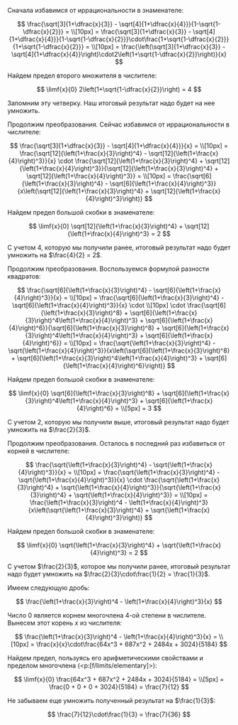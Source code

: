 Сначала избавимся от иррациональности в знаменателе:

$$  \frac{\sqrt[3]{1+\dfrac{x}{3}} - \sqrt[4]{1+\dfrac{x}{4}}}{1-\sqrt{1-\dfrac{x}{2}}} = \\[10px] = \frac{\sqrt[3]{1+\dfrac{x}{3}} - \sqrt[4]{1+\dfrac{x}{4}}}{1-\sqrt{1-\dfrac{x}{2}}}\cdot\frac{1+\sqrt{1-\dfrac{x}{2}}}{1+\sqrt{1-\dfrac{x}{2}}} = \\[10px] = \frac{\left(\sqrt[3]{1+\dfrac{x}{3}} - \sqrt[4]{1+\dfrac{x}{4}}\right)\cdot2\left(1+\sqrt{1-\dfrac{x}{2}}\right)}{x} $$

Найдем предел второго множителя в числителе:

$$ \limf{x}{0} 2\left(1+\sqrt{1-\dfrac{x}{2}}\right) = 4 $$

Запомним эту четверку. Наш итоговый результат надо будет на нее умножить.

Продолжим преобразования. Сейчас избавимся от иррациональности в числителе:

$$ \frac{\sqrt[3]{1+\dfrac{x}{3}} - \sqrt[4]{1+\dfrac{x}{4}}}{x} = \\[10px] = \frac{\sqrt[12]{\left(1+\frac{x}{3}\right)^4} - \sqrt[12]{\left(1+\frac{x}{4}\right)^3}}{x} \cdot \frac{\sqrt[12]{\left(1+\frac{x}{3}\right)^4} + \sqrt[12]{\left(1+\frac{x}{4}\right)^3}}{\sqrt[12]{\left(1+\frac{x}{3}\right)^4} + \sqrt[12]{\left(1+\frac{x}{4}\right)^3}} = \\[10px] = \frac{\sqrt[6]{\left(1+\frac{x}{3}\right)^4} - \sqrt[6]{\left(1+\frac{x}{4}\right)^3}}{x\left(\sqrt[12]{\left(1+\frac{x}{3}\right)^4} + \sqrt[12]{\left(1+\frac{x}{4}\right)^3}\right)} $$

Найдем предел большой скобки в знаменателе:

$$ \limf{x}{0} \sqrt[12]{\left(1+\frac{x}{3}\right)^4} + \sqrt[12]{\left(1+\frac{x}{4}\right)^3} = 2 $$

С учетом $4$, которую мы получили ранее, итоговый результат надо будет умножить на $\frac{4}{2} = 2$.

Продолжим преобразования. Воспользуемся формулой разности квадратов:

$$ \frac{\sqrt[6]{\left(1+\frac{x}{3}\right)^4} - \sqrt[6]{\left(1+\frac{x}{4}\right)^3}}{x} = \\[10px] = \frac{\sqrt[6]{\left(1+\frac{x}{3}\right)^4} - \sqrt[6]{\left(1+\frac{x}{4}\right)^3}}{x} \cdot \\[10px] \cdot \frac{\sqrt[6]{\left(1+\frac{x}{3}\right)^8} + \sqrt[6]{\left(1+\frac{x}{3}\right)^4\left(1+\frac{x}{4}\right)^3} + \sqrt[6]{\left(1+\frac{x}{4}\right)^6}}{\sqrt[6]{\left(1+\frac{x}{3}\right)^8} + \sqrt[6]{\left(1+\frac{x}{3}\right)^4\left(1+\frac{x}{4}\right)^3} + \sqrt[6]{\left(1+\frac{x}{4}\right)^6}} = \\[10px] = \frac{\sqrt{\left(1+\frac{x}{3}\right)^4} - \sqrt{\left(1+\frac{x}{4}\right)^3}}{x\left(\sqrt[6]{\left(1+\frac{x}{3}\right)^8} + \sqrt[6]{\left(1+\frac{x}{3}\right)^4\left(1+\frac{x}{4}\right)^3} + \sqrt[6]{\left(1+\frac{x}{4}\right)^6}\right)} $$

Найдем предел большой скобки в знаменателе:

$$ \limf{x}{0} \sqrt[6]{\left(1+\frac{x}{3}\right)^8} + \sqrt[6]{\left(1+\frac{x}{3}\right)^4\left(1+\frac{x}{4}\right)^3} + \sqrt[6]{\left(1+\frac{x}{4}\right)^6} = \\[5px] = 3 $$

С учетом $2$, которую мы получили выше, итоговый результат надо будет умножить на $\frac{2}{3}$.

Продолжим преобразования. Осталось в последний раз избавиться от корней в числителе:

$$ \frac{\sqrt{\left(1+\frac{x}{3}\right)^4} - \sqrt{\left(1+\frac{x}{4}\right)^3}}{x} = \\[10px] = \frac{\sqrt{\left(1+\frac{x}{3}\right)^4} - \sqrt{\left(1+\frac{x}{4}\right)^3}}{x} \cdot \frac{\sqrt{\left(1+\frac{x}{3}\right)^4} + \sqrt{\left(1+\frac{x}{4}\right)^3}}{\sqrt{\left(1+\frac{x}{3}\right)^4} + \sqrt{\left(1+\frac{x}{4}\right)^3}} = \\[10px] = \frac{\left(1+\frac{x}{3}\right)^4 - \left(1+\frac{x}{4}\right)^3}{x\left(\sqrt{\left(1+\frac{x}{3}\right)^4} + \sqrt{\left(1+\frac{x}{4}\right)^3}\right)} $$

Найдем предел большой скобки в знаменателе:

$$ \limf{x}{0} \sqrt{\left(1+\frac{x}{3}\right)^4} + \sqrt{\left(1+\frac{x}{4}\right)^3} = 2 $$

С учетом $\frac{2}{3}$, которое мы получили ранее, итоговый результат надо будет умножить на $\frac{2}{3}\cdot\frac{1}{2} = \frac{1}{3}$.

Имеем следующую дробь:

$$ \frac{\left(1+\frac{x}{3}\right)^4 - \left(1+\frac{x}{4}\right)^3}{x} $$

Число $0$ является корнем многочлена $4$-ой степени в числителе. Вынесем этот корень $x$ из числителя:

$$ \frac{\left(1+\frac{x}{3}\right)^4 - \left(1+\frac{x}{4}\right)^3}{x} = \\[10px] = \frac{x}{x}\cdot\frac{64x^3 + 687x^2 + 2484x + 3024}{5184} $$

Найдем предел, пользуясь его арифметическими свойствами и пределом многочлена (<p:[f/limits/elementary]>):

$$ \limf{x}{0} \frac{64x^3 + 687x^2 + 2484x + 3024}{5184} = \\[5px] = \frac{0 + 0 + 0 + 3024}{5184} = \frac{7}{12} $$

Не забываем еще умножить полученный результат на $\frac{1}{3}$:

$$ \frac{7}{12}\cdot\frac{1}{3} = \frac{7}{36} $$